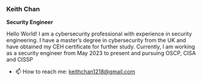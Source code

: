 ### Keith Chan
**Security Engineer**

Hello World! I am a cybersecurity professional with experience in security engineering. I have a master’s degree in cybersecurity from the UK and have obtained my CEH certificate for further study. Currently, I am working as a security engineer from May 2023 to present and pursuing OSCP, CISA and CISSP

- 📫 How to reach me: keithchan1218@gmail.com

<!--
**keithchan1218/keithchan1218** is a ✨ _special_ ✨ repository because its `README.md` (this file) appears on your GitHub profile.

Here are some ideas to get you started:

- 🔭 I’m currently working on ...
- 🌱 I’m currently learning ...
- 👯 I’m looking to collaborate on ...
- 🤔 I’m looking for help with ...
- 💬 Ask me about ...
- 📫 How to reach me: ...
- 😄 Pronouns: ...
- ⚡ Fun fact: ...
-->
